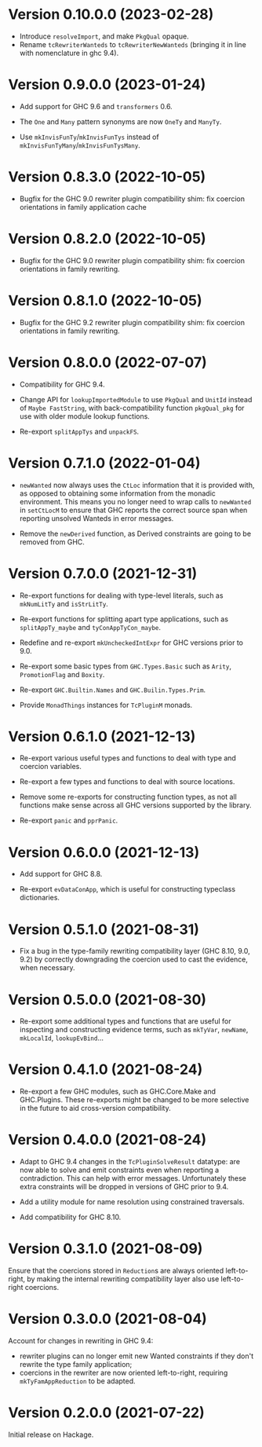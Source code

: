 # Version 0.10.0.0 (2023-02-28)

- Introduce `resolveImport`, and make `PkgQual` opaque.
- Rename `tcRewriterWanteds` to `tcRewriterNewWanteds`
  (bringing it in line with nomenclature in ghc 9.4).

# Version 0.9.0.0 (2023-01-24)

- Add support for GHC 9.6 and `transformers` 0.6.

- The `One` and `Many` pattern synonyms are now `OneTy` and `ManyTy`.

- Use `mkInvisFunTy`/`mkInvisFunTys` instead of `mkInvisFunTyMany`/`mkInvisFunTysMany`.

# Version 0.8.3.0 (2022-10-05)

- Bugfix for the GHC 9.0 rewriter plugin compatibility shim:
  fix coercion orientations in family application cache

# Version 0.8.2.0 (2022-10-05)

- Bugfix for the GHC 9.0 rewriter plugin compatibility shim:
  fix coercion orientations in family rewriting.

# Version 0.8.1.0 (2022-10-05)

- Bugfix for the GHC 9.2 rewriter plugin compatibility shim:
  fix coercion orientations in family rewriting.

# Version 0.8.0.0 (2022-07-07)

- Compatibility for GHC 9.4.

- Change API for `lookupImportedModule` to use `PkgQual` and `UnitId`
  instead of `Maybe FastString`, with back-compatibility function `pkgQual_pkg`
  for use with older module lookup functions.

- Re-export `splitAppTys` and `unpackFS`.

# Version 0.7.1.0 (2022-01-04)

- `newWanted` now always uses the `CtLoc` information that it is provided with,
  as opposed to obtaining some information from the monadic environment.
  This means you no longer need to wrap calls to `newWanted` in `setCtLocM`
  to ensure that GHC reports the correct source span when reporting unsolved
  Wanteds in error messages.

- Remove the `newDerived` function, as Derived constraints are going to be
  removed from GHC.

# Version 0.7.0.0 (2021-12-31)

- Re-export functions for dealing with type-level literals,
  such as `mkNumLitTy` and `isStrLitTy`.

- Re-export functions for splitting apart type applications, such as
  `splitAppTy_maybe` and `tyConAppTyCon_maybe`.

- Redefine and re-export `mkUncheckedIntExpr` for GHC versions prior to 9.0.

- Re-export some basic types from `GHC.Types.Basic` such as `Arity`,
  `PromotionFlag` and `Boxity`.

- Re-export `GHC.Builtin.Names` and `GHC.Builin.Types.Prim`.

- Provide `MonadThings` instances for `TcPluginM` monads.

# Version 0.6.1.0 (2021-12-13)

- Re-export various useful types and functions to deal with type and coercion variables.

- Re-export a few types and functions to deal with source locations.

- Remove some re-exports for constructing function types, as not all functions make sense
  across all GHC versions supported by the library.

- Re-export `panic` and `pprPanic`.

# Version 0.6.0.0 (2021-12-13)

- Add support for GHC 8.8.

- Re-export `evDataConApp`, which is useful for constructing typeclass dictionaries.

# Version 0.5.1.0 (2021-08-31)

- Fix a bug in the type-family rewriting compatibility layer (GHC 8.10, 9.0, 9.2)
  by correctly downgrading the coercion used to cast the evidence, when necessary.

# Version 0.5.0.0 (2021-08-30)

- Re-export some additional types and functions that are useful for inspecting
  and constructing evidence terms, such as `mkTyVar`, `newName`, `mkLocalId`, `lookupEvBind`...

# Version 0.4.1.0 (2021-08-24)

- Re-export a few GHC modules, such as GHC.Core.Make and GHC.Plugins.
  These re-exports might be changed to be more selective in the future
  to aid cross-version compatibility.

# Version 0.4.0.0 (2021-08-24)

- Adapt to GHC 9.4 changes in the `TcPluginSolveResult` datatype:
  are now able to solve and emit constraints even when reporting
  a contradiction. This can help with error messages.
  Unfortunately these extra constraints will be dropped in versions
  of GHC prior to 9.4.

- Add a utility module for name resolution using constrained traversals.

- Add compatibility for GHC 8.10.

# Version 0.3.1.0 (2021-08-09)

Ensure that the coercions stored in `Reduction`s are always
oriented left-to-right, by making the internal rewriting compatibility layer
also use left-to-right coercions.

# Version 0.3.0.0 (2021-08-04)

Account for changes in rewriting in GHC 9.4:

  - rewriter plugins can no longer emit new Wanted constraints
    if they don't rewrite the type family application;
  - coercions in the rewriter are now oriented left-to-right,
    requiring `mkTyFamAppReduction` to be adapted.

# Version 0.2.0.0 (2021-07-22)

Initial release on Hackage.
